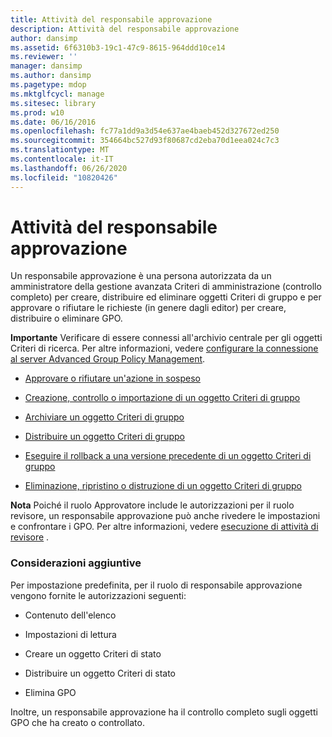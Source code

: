 ```yaml
---
title: Attività del responsabile approvazione
description: Attività del responsabile approvazione
author: dansimp
ms.assetid: 6f6310b3-19c1-47c9-8615-964ddd10ce14
ms.reviewer: ''
manager: dansimp
ms.author: dansimp
ms.pagetype: mdop
ms.mktglfcycl: manage
ms.sitesec: library
ms.prod: w10
ms.date: 06/16/2016
ms.openlocfilehash: fc77a1dd9a3d54e637ae4baeb452d327672ed250
ms.sourcegitcommit: 354664bc527d93f80687cd2eba70d1eea024c7c3
ms.translationtype: MT
ms.contentlocale: it-IT
ms.lasthandoff: 06/26/2020
ms.locfileid: "10820426"
---
```

# Attività del responsabile approvazione


Un responsabile approvazione è una persona autorizzata da un amministratore della gestione avanzata Criteri di amministrazione (controllo completo) per creare, distribuire ed eliminare oggetti Criteri di gruppo e per approvare o rifiutare le richieste (in genere dagli editor) per creare, distribuire o eliminare GPO.

**Importante**  Verificare di essere connessi all'archivio centrale per gli oggetti Criteri di ricerca. Per altre informazioni, vedere [configurare la connessione al server Advanced Group Policy Management](configure-the-agpm-server-connection-reviewer.md).

 

-   [Approvare o rifiutare un'azione in sospeso](approve-or-reject-a-pending-action.md)

-   [Creazione, controllo o importazione di un oggetto Criteri di gruppo](creating-controlling-or-importing-a-gpo-approver.md)

-   [Archiviare un oggetto Criteri di gruppo](check-in-a-gpo-approver.md)

-   [Distribuire un oggetto Criteri di gruppo](deploy-a-gpo.md)

-   [Eseguire il rollback a una versione precedente di un oggetto Criteri di gruppo](roll-back-to-a-previous-version-of-a-gpo.md)

-   [Eliminazione, ripristino o distruzione di un oggetto Criteri di gruppo](deleting-restoring-or-destroying-a-gpo.md)

**Nota**  Poiché il ruolo Approvatore include le autorizzazioni per il ruolo revisore, un responsabile approvazione può anche rivedere le impostazioni e confrontare i GPO. Per altre informazioni, vedere [esecuzione di attività di revisore](performing-reviewer-tasks.md) .

 

### Considerazioni aggiuntive

Per impostazione predefinita, per il ruolo di responsabile approvazione vengono fornite le autorizzazioni seguenti:

-   Contenuto dell'elenco

-   Impostazioni di lettura

-   Creare un oggetto Criteri di stato

-   Distribuire un oggetto Criteri di stato

-   Elimina GPO

Inoltre, un responsabile approvazione ha il controllo completo sugli oggetti GPO che ha creato o controllato.

 

 





